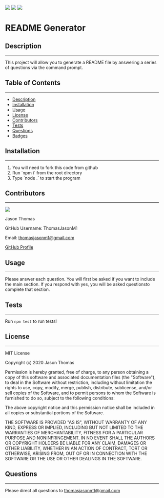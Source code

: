 
![](https://img.shields.io/badge/node.js%20-brightgreen.svg)
![](https://img.shields.io/badge/javascript%20-blue.svg)
![](https://img.shields.io/badge/npm%20-red.svg)

# README Generator

## Description
___
This project will allow you to generate a README file by answering a series of questions via the command prompt.

## Table of Contents
___
* [Description](#description)
* [Installation](#installation)
* [Usage](#usage)
* [License](#license)
* [Contributors](#contributors)
* [Tests](#tests)
* [Questions](#questions)
* [Badges](#badges)


## Installation
___
1. You will need to fork this code from github
1. Run \`npm i\` from the root directory
1. Type \`node .\` to start the program



## Contributors
___
![](https://avatars2.githubusercontent.com/u/17397715?v=4&size=100)

Jason Thomas

GitHub Username: ThomasJasonM1

Email: thomasjasonm1@gmail.com

[GitHub Profile](https://github.com/ThomasJasonM1)

## Usage
___
Please answer each question. You will first be asked if you want to include the main section. If you respond with yes, you will be asked questionsto complete that section.

## Tests
___
Run `npm test` to run tests!

## License
___
MIT License

Copyright (c) 2020 Jason Thomas

Permission is hereby granted, free of charge, to any person obtaining a copy
of this software and associated documentation files (the "Software"), to deal
in the Software without restriction, including without limitation the rights
to use, copy, modify, merge, publish, distribute, sublicense, and/or sell
copies of the Software, and to permit persons to whom the Software is
furnished to do so, subject to the following conditions:

The above copyright notice and this permission notice shall be included in all
copies or substantial portions of the Software.

THE SOFTWARE IS PROVIDED "AS IS", WITHOUT WARRANTY OF ANY KIND, EXPRESS OR
IMPLIED, INCLUDING BUT NOT LIMITED TO THE WARRANTIES OF MERCHANTABILITY,
FITNESS FOR A PARTICULAR PURPOSE AND NONINFRINGEMENT. IN NO EVENT SHALL THE
AUTHORS OR COPYRIGHT HOLDERS BE LIABLE FOR ANY CLAIM, DAMAGES OR OTHER
LIABILITY, WHETHER IN AN ACTION OF CONTRACT, TORT OR OTHERWISE, ARISING FROM,
OUT OF OR IN CONNECTION WITH THE SOFTWARE OR THE USE OR OTHER DEALINGS IN THE
SOFTWARE.

## Questions
___
Please direct all questions to thomasjasonm1@gmail.com
